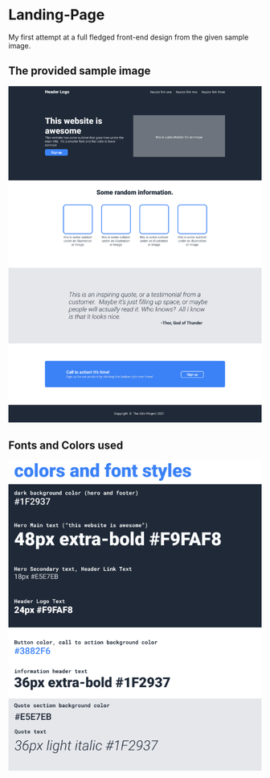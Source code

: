 # Landing-Page

My first attempt at a full fledged front-end design from the given sample image.

## The provided sample image

![sample page](./sample/sample-design.png)

## Fonts and Colors used

![fonts and colors used](./sample/font-color-used.png)